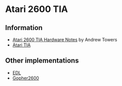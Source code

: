 # Atari 2600 TIA

## Information

* [Atari 2600 TIA Hardware Notes](https://www.atarihq.com/danb/files/TIA_HW_Notes.txt)  by Andrew Towers
* [Atari TIA](https://www.atarihq.com/danb/tia.shtml)

## Other implementations

* [EDL](https://github.com/SavourySnaX/EDL/blob/master/chips/Accurate/tia_ntsc.edl)
* [Gopher2600](https://github.com/JetSetIlly/Gopher2600/tree/master/hardware/tia)